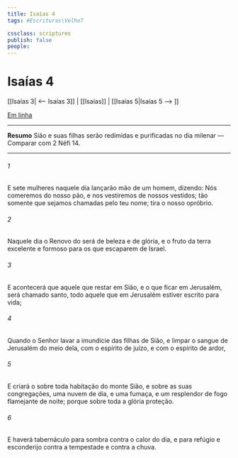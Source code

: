 ```yaml
---
title: Isaías 4
tags: #Escrituras\VelhoT

cssclass: scriptures
publish: false
people:
---
```


# Isaías 4
[[Isaías 3| <-- Isaías 3]] | [[Isaías]] | [[Isaías 5|Isaías 5 --> ]]

[Em linha](https://churchofjesuschrist.org/study/scriptures/ot/isa/4?lang=por)

---
__Resumo__
Sião e suas filhas serão redimidas e purificadas no dia milenar — Comparar com 2 Néfi 14.

---
###### 1 
E sete mulheres naquele dia lançarão mão de um homem, dizendo: Nós comeremos do nosso pão, e nos vestiremos de nossos vestidos; tão somente  que sejamos chamadas pelo teu nome; tira o nosso opróbrio.

###### 2 
Naquele dia o Renovo do  será de beleza e de glória, e o fruto da terra excelente e formoso para os que escaparem de Israel.

###### 3 
E acontecerá que aquele que restar em Sião, e o que ficar em Jerusalém, será chamado santo, todo aquele que em Jerusalém estiver escrito para vida;

###### 4 
Quando o Senhor lavar a imundície das filhas de Sião, e limpar o sangue de Jerusalém do meio dela, com o espírito de juízo, e com o espírito de ardor,

###### 5 
E criará o  sobre toda habitação do monte Sião, e sobre as suas congregações, uma nuvem de dia, e uma fumaça, e um resplendor de fogo flamejante de noite; porque sobre toda a glória  proteção.

###### 6 
E haverá  tabernáculo para sombra contra o calor do dia, e para refúgio e esconderijo contra a tempestade e contra a chuva.

